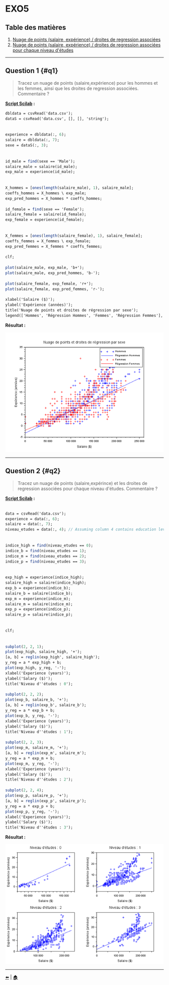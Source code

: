 # EXO5

## Table des matières
1. [Nuage de points (salaire, expérience) / droites de regression associées ](#q1)
2. [Nuage de points (salaire, expérience) / droites de regression associées pour chaque niveau d'études](#q2)

---

## Question 1 {#q1}

> Tracez un nuage de points (salaire,expérience) pour les hommes et les femmes, ainsi que les droites de regression associées. Commentaire ?

**[Script Scilab](scripts/ex5-1.sce) :**

```scilab
dbldata = csvRead('data.csv');
dataS = csvRead('data.csv', [], [], 'string');


experience = dbldata(:, 6);
salaire = dbldata(:, 7);
sexe = dataS(:, 3); 


id_male = find(sexe == 'Male');
salaire_male = salaire(id_male);
exp_male = experience(id_male);


X_hommes = [ones(length(salaire_male), 1), salaire_male];
coeffs_hommes = X_hommes \ exp_male;
exp_pred_hommes = X_hommes * coeffs_hommes;

id_female = find(sexe == 'Female');
salaire_female = salaire(id_female);
exp_female = experience(id_female);


X_femmes = [ones(length(salaire_female), 1), salaire_female];
coeffs_femmes = X_femmes \ exp_female;
exp_pred_femmes = X_femmes * coeffs_femmes;

clf;

plot(salaire_male, exp_male, 'b+'); 
plot(salaire_male, exp_pred_hommes, 'b-'); 

plot(salaire_female, exp_female, 'r+');
plot(salaire_female, exp_pred_femmes, 'r-'); 

xlabel('Salaire ($)');
ylabel('Expérience (années)');
title('Nuage de points et droites de régression par sexe');
legend(['Hommes', 'Régression Hommes', 'Femmes', 'Régression Femmes'], 'location', 'northwest');      
```

**Résultat :**

![Nuage de points avec droites de regression](img/5.1.png)

---

## Question 2 {#q2}

> Tracez un nuage de points (salaire,expérince) et les droites de regression associées pour chaque niveau d'études. Commentaire ?

**[Script Scilab](scripts/ex5-2.sce) :**

```scilab

data = csvRead('data.csv');
experience = data(:, 6);
salaire = data(:, 7);
niveau_etudes = data(:, 4); // Assuming column 4 contains education levels


indice_high = find(niveau_etudes == 0);
indice_b = find(niveau_etudes == 1);
indice_m = find(niveau_etudes == 2);
indice_p = find(niveau_etudes == 3);


exp_high = experience(indice_high);
salaire_high = salaire(indice_high);
exp_b = experience(indice_b);
salaire_b = salaire(indice_b);
exp_m = experience(indice_m);
salaire_m = salaire(indice_m);
exp_p = experience(indice_p);
salaire_p = salaire(indice_p);


clf;


subplot(2, 2, 1);
plot(exp_high, salaire_high, '+');
[a, b] = reglin(exp_high', salaire_high');
y_reg = a * exp_high + b;
plot(exp_high, y_reg, '-');
xlabel('Experience (years)');
ylabel('Salary ($)');
title('Niveau d''études : 0');

subplot(2, 2, 2);
plot(exp_b, salaire_b, '+');
[a, b] = reglin(exp_b', salaire_b');
y_reg = a * exp_b + b;
plot(exp_b, y_reg, '-');
xlabel('Experience (years)');
ylabel('Salary ($)');
title('Niveau d''études : 1');

subplot(2, 2, 3);
plot(exp_m, salaire_m, '+');
[a, b] = reglin(exp_m', salaire_m');
y_reg = a * exp_m + b;
plot(exp_m, y_reg, '-');
xlabel('Experience (years)');
ylabel('Salary ($)');
title('Niveau d''études : 2');

subplot(2, 2, 4);
plot(exp_p, salaire_p, '+');
[a, b] = reglin(exp_p', salaire_p');
y_reg = a * exp_p + b;
plot(exp_p, y_reg, '-');
xlabel('Experience (years)');
ylabel('Salary ($)');
title('Niveau d''études : 3'); 
```

**Résultat :**

![Nuage de points avec droites de regression en fonction de chaque niveau d'étude](img/5.2.png)

---





[⬅️](../EXO3/ "Exercice précédent (Exercice 4)") | [🏠](../ "Retour au sommaire")